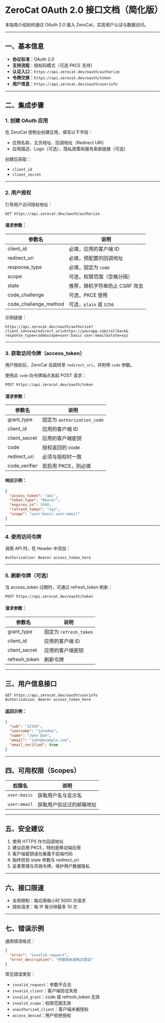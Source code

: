 # ZeroCat OAuth 2.0 接口文档（简化版）

本指南介绍如何通过 OAuth 2.0 接入 ZeroCat，实现用户认证与数据访问。

---

## 一、基本信息

* **协议标准**：OAuth 2.0
* **支持流程**：授权码模式（可选 PKCE 支持）
* **认证入口**：`https://api.zerocat.dev/oauth/authorize`
* **令牌交换**：`https://api.zerocat.dev/oauth/token`
* **用户信息**：`https://api.zerocat.dev/oauth/userinfo`

---

## 二、集成步骤

### 1. 创建 OAuth 应用

在 ZeroCat 控制台创建应用，填写以下字段：

* 应用名称、主页地址、回调地址（Redirect URI）
* 应用描述、Logo（可选）、隐私政策和服务条款链接（可选）

创建后获取：

* `client_id`
* `client_secret`

---

### 2. 用户授权

引导用户访问授权地址：

```
GET https://api.zerocat.dev/oauth/authorize
```

#### 请求参数：

| 参数名                     | 说明                  |
| ----------------------- | ------------------- |
| client\_id              | 必填，应用的客户端 ID        |
| redirect\_uri           | 必填，预配置的回调地址         |
| response\_type          | 必填，固定为 `code`       |
| scope                   | 可选，权限范围（空格分隔）       |
| state                   | 推荐，随机字符串防止 CSRF 攻击  |
| code\_challenge         | 可选，PKCE 使用          |
| code\_challenge\_method | 可选，`plain` 或 `S256` |

示例链接：

```
https://api.zerocat.dev/oauth/authorize?
client_id=xxx&redirect_uri=https://yourapp.com/callback&
response_type=code&scope=user:basic user:email&state=xyz
```

---

### 3. 获取访问令牌（access\_token）

用户授权后，ZeroCat 会跳转至 `redirect_uri`，并附带 `code` 参数。

使用此 `code` 向令牌端点发起 POST 请求：

```
POST https://api.zerocat.dev/oauth/token
```

#### 请求参数：

| 参数名            | 说明                       |
| -------------- | ------------------------ |
| grant\_type    | 固定为 `authorization_code` |
| client\_id     | 应用的客户端 ID                |
| client\_secret | 应用的客户端密钥                 |
| code           | 授权返回的 code               |
| redirect\_uri  | 必须与授权时一致                 |
| code\_verifier | 若启用 PKCE，则必填             |

#### 响应示例：

```json
{
  "access_token": "abc",
  "token_type": "Bearer",
  "expires_in": 3600,
  "refresh_token": "xyz",
  "scope": "user:basic user:email"
}
```

---

### 4. 使用访问令牌

调用 API 时，在 Header 中添加：

```
Authorization: Bearer access_token_here
```

---

### 5. 刷新令牌（可选）

当 access\_token 过期时，可通过 refresh\_token 刷新：

```
POST https://api.zerocat.dev/oauth/token
```

#### 请求参数：

| 参数名            | 说明                  |
| -------------- | ------------------- |
| grant\_type    | 固定为 `refresh_token` |
| client\_id     | 应用的客户端 ID           |
| client\_secret | 应用的客户端密钥            |
| refresh\_token | 刷新令牌                |

---

## 三、用户信息接口

```
GET https://api.zerocat.dev/oauth/userinfo
Authorization: Bearer access_token_here
```

#### 返回示例：

```json
{
  "sub": "12345",
  "username": "johndoe",
  "name": "John Doe",
  "email": "john@example.com",
  "email_verified": true
}
```

---

## 四、可用权限（Scopes）

| 权限名          | 说明           |
| ------------ | ------------ |
| `user:basic` | 获取用户名与显示名    |
| `user:email` | 获取用户验证过的邮箱地址 |

---

## 五、安全建议

1. 使用 HTTPS 作为回调地址
2. 建议启用 PKCE，特别是移动端应用
3. 客户端密钥请勿暴露于前端代码
4. 始终校验 state 参数与 redirect\_uri
5. 妥善管理与吊销令牌，保护用户数据隐私

---

## 六、接口限速

* 全局限制：每应用每小时 5000 次请求
* 授权请求：每 IP 每分钟最多 10 次

---

## 七、错误示例

通用错误格式：

```json
{
  "error": "invalid_request",
  "error_description": "参数缺失或格式错误"
}
```

常见错误类型：

* `invalid_request`：参数不合法
* `invalid_client`：客户端验证失败
* `invalid_grant`：code 或 refresh\_token 无效
* `invalid_scope`：权限范围无效
* `unauthorized_client`：客户端未被授权
* `access_denied`：用户拒绝授权